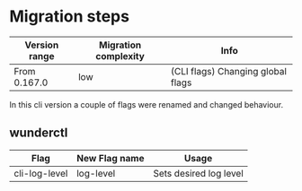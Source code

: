 # Migration steps

| Version range | Migration complexity | Info                              |
| ------------- | -------------------- | --------------------------------- |
| From 0.167.0  | low                  | (CLI flags) Changing global flags |

In this cli version a couple of flags were renamed and changed behaviour.

## wunderctl

| Flag          | New Flag name | Usage                  |
| ------------- | ------------- | ---------------------- |
| cli-log-level | log-level     | Sets desired log level |
